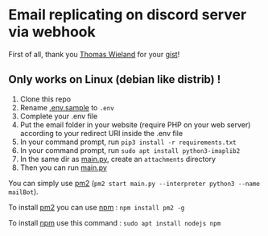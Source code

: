 # Email replicating on discord server via webhook

First of all, thank you [Thomas Wieland](https://github.com/thomaswieland) for your [gist](https://gist.github.com/thomaswieland/3cac92843896040b11c4635f7bf61cfb)!

## Only works on Linux (debian like distrib) !

1. Clone this repo
2. Rename [.env.sample](.env.sample) to `.env`
3. Complete your .env file
4. Put the email folder in your website (require PHP on your web server) according to your redirect URI inside the .env file
5. In your command prompt, run `pip3 install -r requirements.txt`
6. In your command prompt, run `sudo apt install python3-imaplib2`
7. In the same dir as [main.py](main.py), create an `attachments` directory
8. Then you can run [main.py](main.py)

You can simply use [pm2](https://pm2.keymetrics.io/) (`pm2 start main.py --interpreter python3 --name mailBot`).

To install [pm2](https://pm2.keymetrics.io/) you can use [npm](https://www.npmjs.com/) : `npm install pm2 -g`

To install [npm](https://www.npmjs.com/) use this command : `sudo apt install nodejs npm`